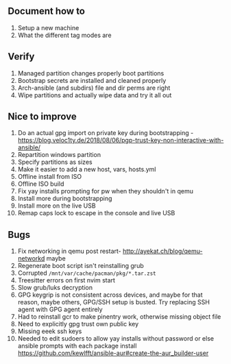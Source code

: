 ## Document how to

1. Setup a new machine
1. What the different tag modes are

## Verify

1. Managed partition changes properly boot partitions
1. Bootstrap secrets are installed and cleaned properly
1. Arch-ansible (and subdirs) file and dir perms are right
1. Wipe partitions and actually wipe data and try it all out

## Nice to improve

1. Do an actual gpg import on private key during bootstrapping - https://blog.veloc1ty.de/2018/08/06/pgp-trust-key-non-interactive-with-ansible/
1. Repartition windows partition
1. Specify partitions as sizes
1. Make it easier to add a new host, vars, hosts.yml
1. Offline install from ISO
1. Offline ISO build
1. Fix yay installs prompting for pw when they shouldn't
   in qemu
1. Install more during bootstrapping
1. Install more on the live USB
1. Remap caps lock to escape in the console and live USB

## Bugs

1. Fix networking in qemu post restart- http://ayekat.ch/blog/qemu-networkd
   maybe
1. Regenerate boot script isn't reinstalling grub
1. Corrupted `/mnt/var/cache/pacman/pkg/*.tar.zst`
1. Treesitter errors on first nvim start
1. Slow grub/luks decryption
1. GPG keygrip is not consistent across devices, and maybe for that reason,
   maybe others, GPG/SSH setup is busted. Try replacing SSH agent with GPG
   agent entirely
1. Had to reinstall gcr to make pinentry work, otherwise missing object file
1. Need to explicitly gpg trust own public key
1. Missing eeek ssh keys
1. Needed to edit sudoers to allow yay installs without password or else
   ansible prompts with each package install
   https://github.com/kewlfft/ansible-aur#create-the-aur_builder-user
